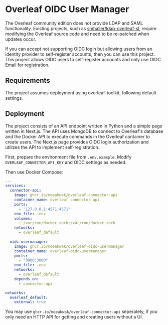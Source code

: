 # Overleaf OIDC User Manager

The Overleaf community edition does not provide LDAP and SAML functionality. Existing projects, such as [smhaller/ldap-overleaf-sl](https://github.com/smhaller/ldap-overleaf-sl), require modifying the Overleaf source code and need to be re-patched when updates occur.

If you can accept not supporting OIDC login but allowing users from an identity provider to self-register accounts, then you can use this project. This project allows OIDC users to self-register accounts and only use OIDC Email for registration.

## Requirements

The project assumes deployment using overleaf-toolkit, following default settings.

## Deployment

The project consists of an API endpoint written in Python and a simple page written in Next.js. The API uses MongoDB to connect to Overleaf's database and the Docker API to execute commands in the Overleaf container to create users. The Next.js page provides OIDC login authorization and utilizes the API to implement self-registration.

First, prepare the environment file from `.env.example`. Modify `OVERLEAF_CONNECTOR_API_KEY` and OIDC settings as needed.

Then use Docker Compose:

```yaml
---
services:
  connector-api:
    image: ghcr.io/moeakwak/overleaf-connector-api
    container_name: overleaf-connector-api
    ports:
      - "127.0.0.1:4571:4571"
    env_file: .env
    volumes:
      - /var/run/docker.sock:/var/run/docker.sock
    networks:
      - overleaf_default
  
  oidc-usermanager:
    image: ghcr.io/moeakwak/overleaf-oidc-usermanager
    container_name: overleaf-oidc-usermanager
    ports:
      - "3000:3000"
    env_file: .env
    networks:
      - overleaf_default
    depends_on:
      - connector-api

networks:
  overleaf_default:
    external: true
```

You may use `ghcr.io/moeakwak/overleaf-connector-api` seperately, if you only need an HTTP API for getting and creating users without a UI.